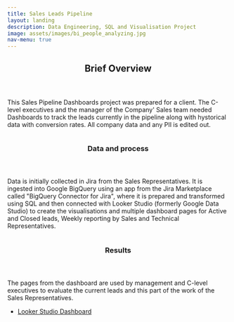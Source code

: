 ```yaml
---
title: Sales Leads Pipeline
layout: landing
description: Data Engineering, SQL and Visualisation Project
image: assets/images/bi_people_analyzing.jpg
nav-menu: true
---
```

<!-- Main -->
<div id="main">

<!-- One -->
<section id="one">
	<div class="inner">
		<header class="major">
			<h2>Brief Overview</h2>
		</header>
		<p>This Sales Pipeline Dashboards project was prepared for a client. The C-level executives and the manager of the Company' Sales team needed Dashboards to track the leads currently in the pipeline along with hystorical data with conversion rates. All company data and any PII is edited out.</p>
	</div>
</section>

<!-- Two -->
<section id="two" class="spotlights">
	<section>
		<a href="embedded_pdf_sales.html" class="image">
			<img src="{{ site.baseurl }}/assets/images/Sales_Pipeline_db2.png" alt="" data-position="center center" />
		</a>
		<div class="content">
			<div class="inner">
				<header class="major">
					<h3>Data and process</h3>
				</header>
				<p>Data is initially collected in Jira from the Sales Representatives. It is ingested into Google BigQuery using an app from the Jira Marketplace called "BigQuery Connector for Jira", where it is prepared and transformed using SQL and then connected with Looker Studio (formerly Google Data Studio) to create the visualisations and multiple dashboard pages for Active and Closed leads, Weekly reporting by Sales and Technical Representatives.</p>
			</div>
		</div>
	</section>
	<section>
		<a href="embedded_pdf_sales.html" class="image">
			<img src="{{ site.baseurl }}/assets/images/Sales_Pipeline_db5.png" alt="" data-position="center center" />
		</a>
		<div class="content">
			<div class="inner">
				<header class="major">
					<h3>Results</h3>
				</header>
				<p>The pages from the dashboard are used by management and C-level executives to evaluate the current leads and this part of the work of the Sales Representatives. </p>
				<ul class="actions">
					<li>
						<a href="embedded_pdf_sales.html" class="button">Looker Studio Dashboard</a>
					</li>
				</ul>
			</div>
		</div>
	</section>
</section>

</div>
